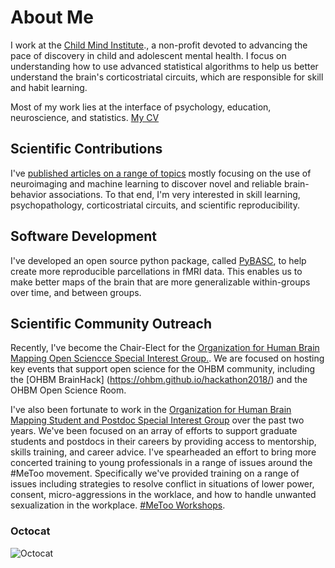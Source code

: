 # About Me

I work at the [Child Mind Institute](https://childmind.org/center/center-developing-brain/)., a non-profit devoted to advancing the pace of discovery in child and adolescent mental health. I focus on understanding how to use advanced statistical algorithms to help us better understand the brain's corticostriatal circuits, which are responsible for skill and habit learning.

Most of my work lies at the interface of psychology, education, neuroscience, and statistics. [My CV](https://github.com/AkiNikolaidis/Me/blob/master/aki_cv_2020.doc)

## Scientific Contributions

I've [published articles on a range of topics](https://scholar.google.com/citations?user=mGfNXcQAAAAJ&hl=en) mostly focusing on the use of neuroimaging and machine learning to discover novel and reliable brain-behavior associations. To that end, I'm very interested in skill learning, psychopathology, corticostriatal circuits, and scientific reproducibility.

## Software Development

I've developed an open source python package, called [PyBASC](https://github.com/AkiNikolaidis/PyBASC/tree/master/PyBASC), to help create more reproducible parcellations in fMRI data. This enables us to make better maps of the brain that are more generalizable within-groups over time, and between groups.

## Scientific Community Outreach

Recently, I've become the Chair-Elect for the [Organization for Human Brain Mapping Open Sciencce Special Interest Group.](https://ossig.netlify.com/). We are focused on hosting key events that support open science for the OHBM community, including the [OHBM BrainHack] (https://ohbm.github.io/hackathon2018/) and the OHBM Open Science Room.

I've also been fortunate to work in the [Organization for Human Brain Mapping Student and Postdoc Special Interest Group](https://ohbm-trainees.squarespace.com/) over the past two years. We've been focused on an array of efforts to support graduate students and postdocs in their careers by providing access to mentorship, skills training, and career advice. I've spearheaded an effort to bring more concerted training to young professionals in a range of issues around the #MeToo movement. Specifically we've provided training on a range of issues including strategies to resolve conflict in situations of lower power, consent, micro-aggressions in the worklace, and how to handle unwanted sexualization in the workplace. [#MeToo Workshops](https://ohbm-trainees.squarespace.com/metoo/).



### Octocat
![Octocat](https://github.githubassets.com/images/icons/emoji/octocat.png)

